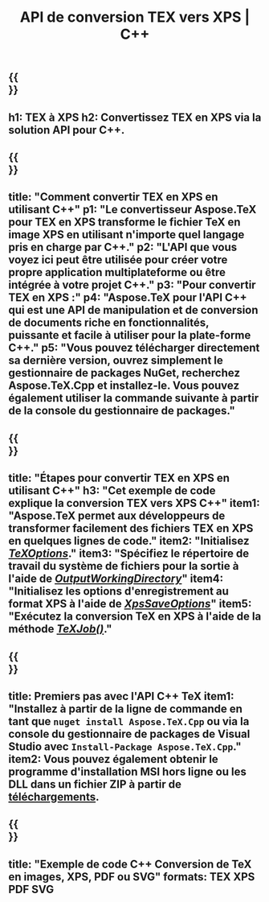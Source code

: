 ﻿---
translation: true
template: /_templates/_conversion-child-cpp.md
title: API de conversion TEX vers XPS | C++
description: Fonctionnalité de conversion TeX vers XPS. Intégrez cette bibliothèque C++ sur site dans votre projet ou utilisez des applications multiplateformes pour convertir TeX en XPS.
keywords: tex vers xps api cpp, tex2xps intègre c++
url: /cpp/conversion/tex-to-xps/
family: tex
platformtag: cpp
feature: conversion
informat: TEX
outformat: XPS
otherformats: BMP PNG JPEG TIFF SVG PDF
---

{{<section banner>}}
---
h1: TEX à XPS
h2: Convertissez TEX en XPS via la solution API pour C++.
---

{{<section overview>}}
---
title: "Comment convertir TEX en XPS en utilisant C++"
p1: "Le convertisseur Aspose.TeX pour TEX en XPS transforme le fichier TeX en image XPS en utilisant n'importe quel langage pris en charge par C++."
p2: "L'API que vous voyez ici peut être utilisée pour créer votre propre application multiplateforme ou être intégrée à votre projet C++."
p3: "Pour convertir TEX en XPS :"
p4: "Aspose.TeX pour l'API C++ qui est une API de manipulation et de conversion de documents riche en fonctionnalités, puissante et facile à utiliser pour la plate-forme C++."
p5: "Vous pouvez télécharger directement sa dernière version, ouvrez simplement le gestionnaire de packages NuGet, recherchez Aspose.TeX.Cpp et installez-le. Vous pouvez également utiliser la commande suivante à partir de la console du gestionnaire de packages."
---

{{<section feature1>}}
---
title: "Étapes pour convertir TEX en XPS en utilisant C++"
h3: "Cet exemple de code explique la conversion TEX vers XPS C++"
item1: "Aspose.TeX permet aux développeurs de transformer facilement des fichiers TEX en XPS en quelques lignes de code."
item2: "Initialisez [*TeXOptions*](https://reference.aspose.com/tex/cpp/class/aspose.te_x.te_x_options)."
item3: "Spécifiez le répertoire de travail du système de fichiers pour la sortie à l'aide de [*OutputWorkingDirectory*](https://reference.aspose.com/tex/cpp/class/aspose.te_x.te_x_options#aa4f4ea6dab7db5ba1b40800495f16f63)"
item4: "Initialisez les options d'enregistrement au format XPS à l'aide de [*XpsSaveOptions*](https://reference.aspose.com/tex/cpp/class/aspose.te_x.presentation.image.xps_save_options)"
item5: "Exécutez la conversion TeX en XPS à l'aide de la méthode [*TeXJob()*](https://reference.aspose.com/tex/cpp/class/aspose.te_x.te_x_job)."
---

{{<section feature2>}}
---
title: Premiers pas avec l'API C++ TeX
item1: "Installez à partir de la ligne de commande en tant que ```nuget install Aspose.TeX.Cpp``` ou via la console du gestionnaire de packages de Visual Studio avec ```Install-Package Aspose.TeX.Cpp```."
item2: Vous pouvez également obtenir le programme d'installation MSI hors ligne ou les DLL dans un fichier ZIP à partir de [téléchargements](https://releases.aspose.com/tex/cpp).
---

{{<section widget>}}
---
title: "Exemple de code C++ Conversion de TeX en images, XPS, PDF ou SVG"
formats: TEX XPS PDF SVG
---